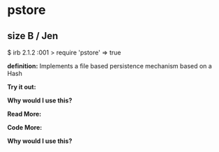 # pstore 

## size B / Jen

$ irb
2.1.2 :001 > require 'pstore'
 => true 

**definition:**
Implements a file based persistence mechanism based on a Hash

**Try it out:**


**Why would I use this?**


**Read More:**


**Code More:**


**Why would I use this?**
